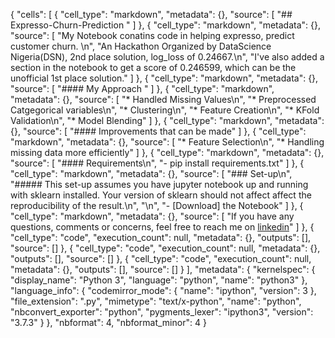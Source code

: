 {
 "cells": [
  {
   "cell_type": "markdown",
   "metadata": {},
   "source": [
    "## Expresso-Churn-Prediction "
   ]
  },
  {
   "cell_type": "markdown",
   "metadata": {},
   "source": [
    "My Notebook conatins code in helping expresso, predict customer churn. \n",
    "An Hackathon Organized by DataScience Nigeria(DSN), 2nd place solution, log_loss of 0.24667.\n",
    "I've also added a section in the notebook to get a score of 0.246599, which can be the unofficial 1st place solution."
   ]
  },
  {
   "cell_type": "markdown",
   "metadata": {},
   "source": [
    "#### My Approach "
   ]
  },
  {
   "cell_type": "markdown",
   "metadata": {},
   "source": [
    "* Handled Missing Values\n",
    "* Preprocessed Catgegorical variables\n",
    "* Clustering\n",
    "* Feature Creation\n",
    "* KFold Validation\n",
    "* Model Blending"
   ]
  },
  {
   "cell_type": "markdown",
   "metadata": {},
   "source": [
    "#### Improvements that can be made"
   ]
  },
  {
   "cell_type": "markdown",
   "metadata": {},
   "source": [
    "* Feature Selection\n",
    "* Handling missing data more efficiently"
   ]
  },
  {
   "cell_type": "markdown",
   "metadata": {},
   "source": [
    "#### Requirements\n",
    "- pip install requirements.txt"
   ]
  },
  {
   "cell_type": "markdown",
   "metadata": {},
   "source": [
    "### Set-up\n",
    "##### This set-up assumes you have jupyter notebook up and running with sklearn installed. Your version of sklearn should not affect affect the reproducibility of the result.\n",
    "\n",
    "- [Download] the Notebook"
   ]
  },
  {
   "cell_type": "markdown",
   "metadata": {},
   "source": [
    "If you have any questions, comments or concerns, feel free to reach me on [linkedin](https://www.linkedin.com/in/olukolatimi-david-19a841187/)"
   ]
  },
  {
   "cell_type": "code",
   "execution_count": null,
   "metadata": {},
   "outputs": [],
   "source": []
  },
  {
   "cell_type": "code",
   "execution_count": null,
   "metadata": {},
   "outputs": [],
   "source": []
  },
  {
   "cell_type": "code",
   "execution_count": null,
   "metadata": {},
   "outputs": [],
   "source": []
  }
 ],
 "metadata": {
  "kernelspec": {
   "display_name": "Python 3",
   "language": "python",
   "name": "python3"
  },
  "language_info": {
   "codemirror_mode": {
    "name": "ipython",
    "version": 3
   },
   "file_extension": ".py",
   "mimetype": "text/x-python",
   "name": "python",
   "nbconvert_exporter": "python",
   "pygments_lexer": "ipython3",
   "version": "3.7.3"
  }
 },
 "nbformat": 4,
 "nbformat_minor": 4
}
